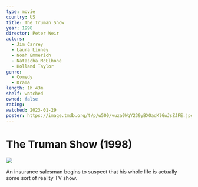 ```yaml
---
type: movie
country: US
title: The Truman Show
year: 1998
director: Peter Weir
actors:
  - Jim Carrey
  - Laura Linney
  - Noah Emmerich
  - Natascha McElhone
  - Holland Taylor
genre:
  - Comedy
  - Drama
length: 1h 43m
shelf: watched
owned: false
rating:
watched: 2023-01-29
poster: https://image.tmdb.org/t/p/w500/vuza0WqY239yBXOadKlGwJsZJFE.jpg
---
```


# The Truman Show (1998)

![](https://image.tmdb.org/t/p/w500/vuza0WqY239yBXOadKlGwJsZJFE.jpg)

An insurance salesman begins to suspect that his whole life is actually some sort of reality TV show.